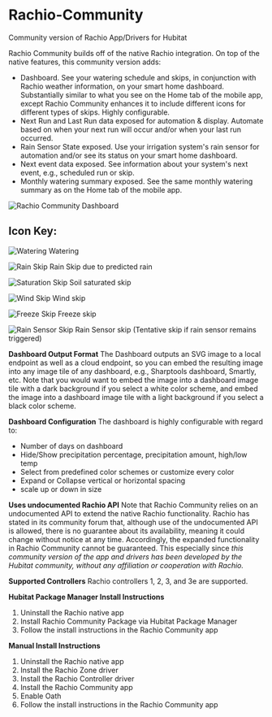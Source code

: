 # Rachio-Community
Community version of Rachio App/Drivers for Hubitat

Rachio Community builds off of the native Rachio integration. On top of the native features, this community version adds:
* Dashboard. See your watering schedule and skips, in conjunction with Rachio weather information, on your smart home dashboard. Substantially similar to what you see on the Home tab of the mobile app, except Rachio Community enhances it to include different icons for different types of skips. Highly configurable.
* Next Run and Last Run data exposed for automation & display. Automate based on when your next run will occur and/or when your last run occurred.
* Rain Sensor State exposed. Use your irrigation system's rain sensor for automation and/or see its status on your smart home dashboard.
* Next event data exposed. See information about your system's next event, e.g., scheduled run or skip.
* Monthly watering summary exposed. See the same monthly watering summary as on the Home tab of the mobile app.

![Rachio Community Dashboard](https://raw.githubusercontent.com/lnjustin/Rachio-Community/master/Images/Dashboard3.PNG)

## Icon Key:
![Watering](https://raw.githubusercontent.com/lnjustin/Rachio-Community/master/Images/water.JPG) Watering

![Rain Skip](https://raw.githubusercontent.com/lnjustin/Rachio-Community/master/Images/rain%20skip.JPG) Rain Skip due to predicted rain

![Saturation Skip](https://raw.githubusercontent.com/lnjustin/Rachio-Community/master/Images/saturation%20skip.JPG) Soil saturated skip

![Wind Skip](https://raw.githubusercontent.com/lnjustin/Rachio-Community/master/Images/Wind%20Skip.JPG) Wind skip

![Freeze Skip](https://raw.githubusercontent.com/lnjustin/Rachio-Community/master/Images/freeze%20skip.JPG) Freeze skip

![Rain Sensor Skip](https://raw.githubusercontent.com/lnjustin/Rachio-Community/master/Images/rain%20sensor%20skip.JPG) Rain Sensor skip
(Tentative skip if rain sensor remains triggered)

**Dashboard Output Format**
The Dashboard outputs an SVG image to a local endpoint as well as a cloud endpoint, so you can embed the resulting image into any image tile of any dashboard, e.g., Sharptools dashboard, Smartly, etc. Note that you would want to embed the image into a dashboard image tile with a dark background if you select a white color scheme, and embed the image into a dashboard image tile with a light background if you select a black color scheme.

**Dashboard Configuration**
The dashboard is highly configurable with regard to:
* Number of days on dashboard
* Hide/Show precipitation percentage, precipitation amount, high/low temp
* Select from predefined color schemes or customize every color
* Expand or Collapse vertical or horizontal spacing
* scale up or down in size

**Uses undocumented Rachio API**
Note that Rachio Community relies on an undocumented API to extend the native Rachio functionality. Rachio has stated in its community forum that, although use of the undocumented API is allowed, there is no guarantee about its availability, meaning it could change without notice at any time. Accordingly, the expanded functionality in Rachio Community cannot be guaranteed. This especially since *this community version of the app and drivers has been developed by the Hubitat community, without any affiliation or cooperation with Rachio.*

**Supported Controllers**
Rachio controllers 1, 2, 3, and 3e are supported.


**Hubitat Package Manager Install Instructions**
1. Uninstall the Rachio native app
2. Install Rachio Community Package via Hubitat Package Manager
6. Follow the install instructions in the Rachio Community app

**Manual Install Instructions**
1. Uninstall the Rachio native app
2. Install the Rachio Zone driver
3. Install the Rachio Controller driver
4. Install the Rachio Community app
5. Enable Oath
6. Follow the install instructions in the Rachio Community app

